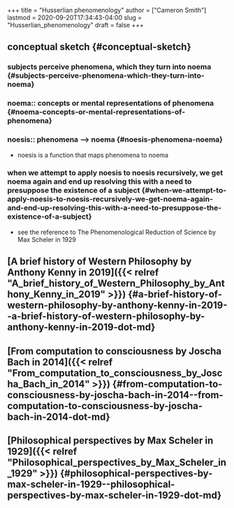 +++
title = "Husserlian phenomenology"
author = ["Cameron Smith"]
lastmod = 2020-09-20T17:34:43-04:00
slug = "Husserlian_phenomenology"
draft = false
+++

## conceptual sketch {#conceptual-sketch}


### subjects perceive phenomena, which they turn into noema {#subjects-perceive-phenomena-which-they-turn-into-noema}


### noema:: concepts or mental representations of phenomena {#noema-concepts-or-mental-representations-of-phenomena}


### noesis:: phenomena --> noema {#noesis-phenomena-noema}

<!--list-separator-->

-  noesis is a function that maps phenomena to noema


### when we attempt to apply noesis to noesis recursively, we get noema again and end up resolving this with a need to presuppose the existence of a subject {#when-we-attempt-to-apply-noesis-to-noesis-recursively-we-get-noema-again-and-end-up-resolving-this-with-a-need-to-presuppose-the-existence-of-a-subject}

<!--list-separator-->

-  see the reference to The Phenomenological Reduction of Science by Max Scheler in 1929


## [A brief history of Western Philosophy by Anthony Kenny in 2019]({{< relref "A_brief_history_of_Western_Philosophy_by_Anthony_Kenny_in_2019" >}}) {#a-brief-history-of-western-philosophy-by-anthony-kenny-in-2019--a-brief-history-of-western-philosophy-by-anthony-kenny-in-2019-dot-md}


## [From computation to consciousness by Joscha Bach in 2014]({{< relref "From_computation_to_consciousness_by_Joscha_Bach_in_2014" >}}) {#from-computation-to-consciousness-by-joscha-bach-in-2014--from-computation-to-consciousness-by-joscha-bach-in-2014-dot-md}


## [Philosophical perspectives by Max Scheler in 1929]({{< relref "Philosophical_perspectives_by_Max_Scheler_in_1929" >}}) {#philosophical-perspectives-by-max-scheler-in-1929--philosophical-perspectives-by-max-scheler-in-1929-dot-md}
